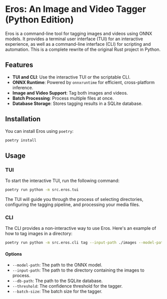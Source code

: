 # Eros: An Image and Video Tagger (Python Edition)

Eros is a command-line tool for tagging images and videos using ONNX models. It provides a terminal user interface (TUI) for an interactive experience, as well as a command-line interface (CLI) for scripting and automation. This is a complete rewrite of the original Rust project in Python.

## Features

- **TUI and CLI**: Use the interactive TUI or the scriptable CLI.
- **ONNX Runtime**: Powered by `onnxruntime` for efficient, cross-platform inference.
- **Image and Video Support**: Tag both images and videos.
- **Batch Processing**: Process multiple files at once.
- **Database Storage**: Stores tagging results in a SQLite database.

## Installation

You can install Eros using `poetry`:

```bash
poetry install
```

## Usage

### TUI

To start the interactive TUI, run the following command:

```bash
poetry run python -m src.eros.tui
```

The TUI will guide you through the process of selecting directories, configuring the tagging pipeline, and processing your media files.

### CLI

The CLI provides a non-interactive way to use Eros. Here's an example of how to tag images in a directory:

```bash
poetry run python -m src.eros.cli tag --input-path ./images --model-path model.onnx --threshold 0.6
```

#### Options

- `--model-path`: The path to the ONNX model.
- `--input-path`: The path to the directory containing the images to process.
- `--db-path`: The path to the SQLite database.
- `--threshold`: The confidence threshold for the tagger.
- `--batch-size`: The batch size for the tagger.
